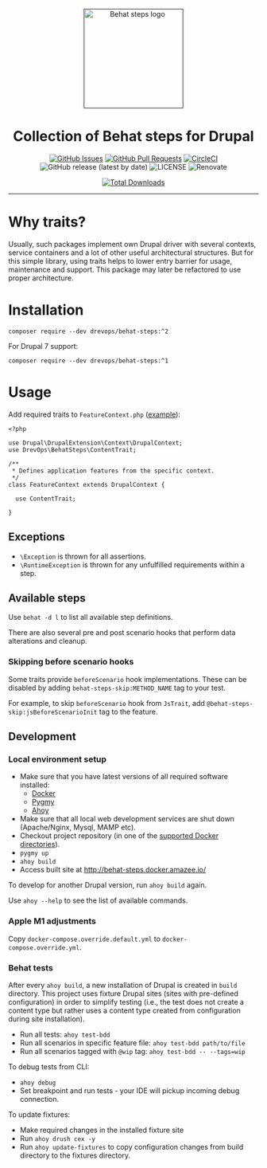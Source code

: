 <p align="center">
  <a href="" rel="noopener"><img width=200px height=200px src="https://placehold.jp/000000/ffffff/200x200.png?text=Behat+steps&css=%7B%22border-radius%22%3A%22%20100px%22%7D" alt="Behat steps logo"></a>
</p>

<h1 align="center">Collection of Behat steps for Drupal</h1>

<div align="center">

[![GitHub Issues](https://img.shields.io/github/issues/DrevOps/behat-steps.svg)](https://github.com/DrevOps/behat-steps/issues)
[![GitHub Pull Requests](https://img.shields.io/github/issues-pr/DrevOps/behat-steps.svg)](https://github.com/DrevOps/behat-steps/pulls)
[![CircleCI](https://circleci.com/gh/drevops/behat-steps.svg?style=shield)](https://circleci.com/gh/drevops/behat-steps)
![GitHub release (latest by date)](https://img.shields.io/github/v/release/drevops/behat-steps)
![LICENSE](https://img.shields.io/github/license/drevops/behat-steps)
![Renovate](https://img.shields.io/badge/renovate-enabled-green?logo=renovatebot)

[![Total Downloads](https://poser.pugx.org/drevops/behat-steps/downloads)](https://packagist.org/packages/drevops/behat-steps)

</div>

---

# Why traits?

Usually, such packages implement own Drupal driver with several contexts,
service containers and a lot of other useful architectural structures.
But for this simple library, using traits helps to lower entry barrier for
usage,
maintenance and support.
This package may later be refactored to use proper architecture.

# Installation

`composer require --dev drevops/behat-steps:^2`

For Drupal 7 support:

`composer require --dev drevops/behat-steps:^1`

# Usage

Add required traits
to `FeatureContext.php` ([example](tests/behat/bootstrap/FeatureContext.php)):

```
<?php

use Drupal\DrupalExtension\Context\DrupalContext;
use DrevOps\BehatSteps\ContentTrait;

/**
 * Defines application features from the specific context.
 */
class FeatureContext extends DrupalContext {

  use ContentTrait;

}
```

## Exceptions

- `\Exception` is thrown for all assertions.
- `\RuntimeException` is thrown for any unfulfilled requirements within a step.

## Available steps

Use `behat -d l` to list all available step definitions.

There are also several pre and post scenario hooks that perform data alterations
and cleanup.

### Skipping before scenario hooks

Some traits provide `beforeScenario` hook implementations. These can be disabled
by adding `behat-steps-skip:METHOD_NAME` tag to your test.

For example, to skip `beforeScenario` hook from `JsTrait`, add
`@behat-steps-skip:jsBeforeScenarioInit` tag to the feature.

## Development

### Local environment setup

- Make sure that you have latest versions of all required software installed:
  - [Docker](https://www.docker.com/)
  - [Pygmy](https://github.com/pygmystack/pygmy)
  - [Ahoy](https://github.com/ahoy-cli/ahoy)
- Make sure that all local web development services are shut down (Apache/Nginx,
  Mysql, MAMP etc).
- Checkout project repository (in one of
  the [supported Docker directories](https://docs.docker.com/docker-for-mac/osxfs/#access-control)).
- `pygmy up`
- `ahoy build`
- Access built site at http://behat-steps.docker.amazee.io/

To develop for another Drupal version, run `ahoy build` again.

Use `ahoy --help` to see the list of available commands.

### Apple M1 adjustments

Copy `docker-compose.override.default.yml` to `docker-compose.override.yml`.

### Behat tests

After every `ahoy build`, a new installation of Drupal is created in `build`
directory.
This project uses fixture Drupal sites (sites with pre-defined configuration)
in order to simplify testing (i.e., the test does not create a content type
but rather uses a content type created from configuration during site
installation).

- Run all tests: `ahoy test-bdd`
- Run all scenarios in specific feature file: `ahoy test-bdd path/to/file`
- Run all scenarios tagged with `@wip` tag: `ahoy test-bdd -- --tags=wip`

To debug tests from CLI:

- `ahoy debug`
- Set breakpoint and run tests - your IDE will pickup incoming debug connection.

To update fixtures:

- Make required changes in the installed fixture site
- Run `ahoy drush cex -y`
- Run `ahoy update-fixtures` to copy configuration
  changes from build directory to the fixtures directory.

